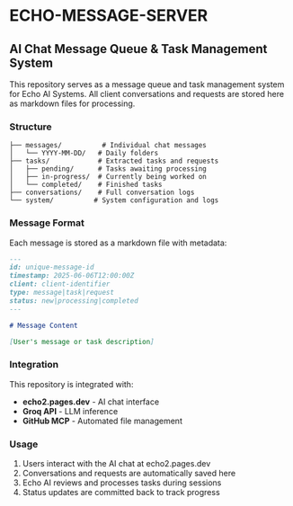 # ECHO-MESSAGE-SERVER

## AI Chat Message Queue & Task Management System

This repository serves as a message queue and task management system for Echo AI Systems. All client conversations and requests are stored here as markdown files for processing.

### Structure

```
├── messages/          # Individual chat messages
│   └── YYYY-MM-DD/   # Daily folders
├── tasks/            # Extracted tasks and requests
│   ├── pending/      # Tasks awaiting processing
│   ├── in-progress/  # Currently being worked on
│   └── completed/    # Finished tasks
├── conversations/    # Full conversation logs
└── system/          # System configuration and logs
```

### Message Format

Each message is stored as a markdown file with metadata:

```markdown
---
id: unique-message-id
timestamp: 2025-06-06T12:00:00Z
client: client-identifier
type: message|task|request
status: new|processing|completed
---

# Message Content

[User's message or task description]
```

### Integration

This repository is integrated with:
- **echo2.pages.dev** - AI chat interface
- **Groq API** - LLM inference
- **GitHub MCP** - Automated file management

### Usage

1. Users interact with the AI chat at echo2.pages.dev
2. Conversations and requests are automatically saved here
3. Echo AI reviews and processes tasks during sessions
4. Status updates are committed back to track progress
